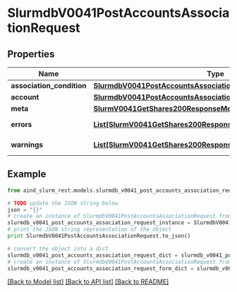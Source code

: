 # SlurmdbV0041PostAccountsAssociationRequest


## Properties

Name | Type | Description | Notes
------------ | ------------- | ------------- | -------------
**association_condition** | [**SlurmdbV0041PostAccountsAssociationRequestAssociationCondition**](SlurmdbV0041PostAccountsAssociationRequestAssociationCondition.md) |  | [optional] 
**account** | [**SlurmdbV0041PostAccountsAssociationRequestAccount**](SlurmdbV0041PostAccountsAssociationRequestAccount.md) |  | [optional] 
**meta** | [**SlurmV0041GetShares200ResponseMeta**](SlurmV0041GetShares200ResponseMeta.md) |  | [optional] 
**errors** | [**List[SlurmV0041GetShares200ResponseErrorsInner]**](SlurmV0041GetShares200ResponseErrorsInner.md) | Query errors | [optional] 
**warnings** | [**List[SlurmV0041GetShares200ResponseWarningsInner]**](SlurmV0041GetShares200ResponseWarningsInner.md) | Query warnings | [optional] 

## Example

```python
from aind_slurm_rest.models.slurmdb_v0041_post_accounts_association_request import SlurmdbV0041PostAccountsAssociationRequest

# TODO update the JSON string below
json = "{}"
# create an instance of SlurmdbV0041PostAccountsAssociationRequest from a JSON string
slurmdb_v0041_post_accounts_association_request_instance = SlurmdbV0041PostAccountsAssociationRequest.from_json(json)
# print the JSON string representation of the object
print SlurmdbV0041PostAccountsAssociationRequest.to_json()

# convert the object into a dict
slurmdb_v0041_post_accounts_association_request_dict = slurmdb_v0041_post_accounts_association_request_instance.to_dict()
# create an instance of SlurmdbV0041PostAccountsAssociationRequest from a dict
slurmdb_v0041_post_accounts_association_request_form_dict = slurmdb_v0041_post_accounts_association_request.from_dict(slurmdb_v0041_post_accounts_association_request_dict)
```
[[Back to Model list]](../README.md#documentation-for-models) [[Back to API list]](../README.md#documentation-for-api-endpoints) [[Back to README]](../README.md)


